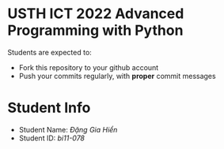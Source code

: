 USTH ICT 2022 Advanced Programming with Python
======================================================

Students are expected to:
* Fork this repository to your github account
* Push your commits regularly, with **proper** commit messages


Student Info
=========================

* Student Name: *Đặng Gia Hiển*
* Student ID: *bi11-078*
